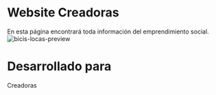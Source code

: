 # Website Creadoras
En esta página encontrará toda información del emprendimiento social.
![bicis-locas-preview](https://user-images.githubusercontent.com/22941046/38590543-64883cb8-3cf7-11e8-806d-44f85deadc10.png)
# Desarrollado para
Creadoras

